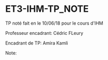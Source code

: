 # ET3-IHM-TP_NOTE

TP noté fait en le 10/06/18 pour le cours d'IHM

Professeur encadrant: Cédric FLeury

Encadrant de TP: Amira Kamli

Note:
